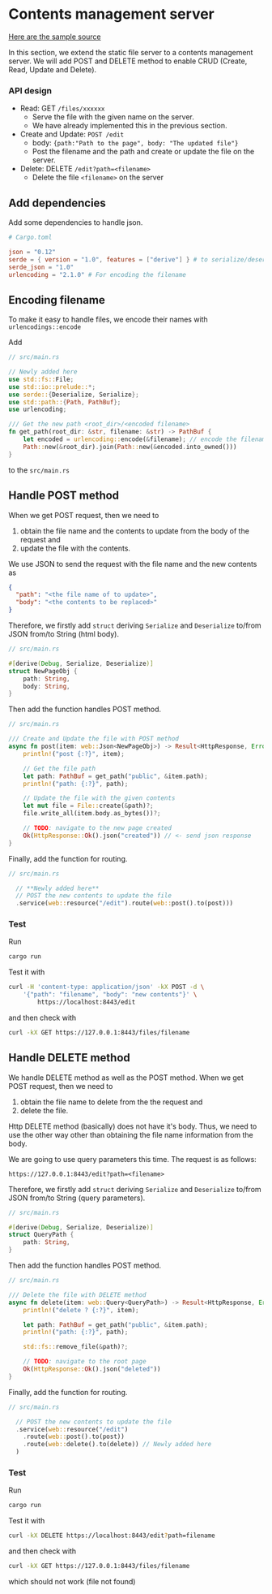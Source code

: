 # Contents management server

[Here are the sample source](https://github.com/sano-jin/rust-hands-on-wiki/tree/master/contents-management-server)

In this section, we extend the static file server to a contents management server.
We will add POST and DELETE method to enable CRUD (Create, Read, Update and Delete).

### API design

- Read: GET `/files/xxxxxx`
  - Serve the file with the given name on the server.
  - We have already implemented this in the previous section.
- Create and Update: `POST /edit`
  - body: `{path:"Path to the page", body: "The updated file"}`
  - Post the filename and the path and create or update the file on the server.
- Delete: DELETE `/edit?path=<filename>`
  - Delete the file `<filename>` on the server

## Add dependencies

Add some dependencies to handle json.

```toml
# Cargo.toml

json = "0.12"
serde = { version = "1.0", features = ["derive"] } # to serialize/deserialize
serde_json = "1.0"
urlencoding = "2.1.0" # For encoding the filename
```

## Encoding filename

To make it easy to handle files, we encode their names with `urlencodings::encode`

Add

```rust
// src/main.rs

// Newly added here
use std::fs::File;
use std::io::prelude::*;
use serde::{Deserialize, Serialize};
use std::path::{Path, PathBuf};
use urlencoding;

/// Get the new path <root_dir>/<encoded filename>
fn get_path(root_dir: &str, filename: &str) -> PathBuf {
    let encoded = urlencoding::encode(&filename); // encode the filename
    Path::new(&root_dir).join(Path::new(&encoded.into_owned()))
}
```

to the `src/main.rs`

## Handle POST method

When we get POST request, then we need to

1. obtain the file name and the contents to update from the body of the request and
2. update the file with the contents.

We use JSON to send the request with the file name and the new contents as

```json
{
  "path": "<the file name of to update>",
  "body": "<the contents to be replaced>"
}
```

Therefore, we firstly add `struct` deriving `Serialize` and `Deserialize` to/from JSON from/to String (html body).

```rust
// src/main.rs

#[derive(Debug, Serialize, Deserialize)]
struct NewPageObj {
    path: String,
    body: String,
}
```

Then add the function handles POST method.

```rust
// src/main.rs

/// Create and Update the file with POST method
async fn post(item: web::Json<NewPageObj>) -> Result<HttpResponse, Error> {
    println!("post {:?}", item);

    // Get the file path
    let path: PathBuf = get_path("public", &item.path);
    println!("path: {:?}", path);

    // Update the file with the given contents
    let mut file = File::create(&path)?;
    file.write_all(item.body.as_bytes())?;

    // TODO: navigate to the new page created
    Ok(HttpResponse::Ok().json("created")) // <- send json response
}
```

Finally, add the function for routing.

```rust
// src/main.rs

  // **Newly added here**
  // POST the new contents to update the file
  .service(web::resource("/edit").route(web::post().to(post)))
```

### Test

Run

```sh
cargo run
```

Test it with

```sh
curl -H 'content-type: application/json' -kX POST -d \
    '{"path": "filename", "body": "new contents"}' \
        https://localhost:8443/edit
```

and then check with

```sh
curl -kX GET https://127.0.0.1:8443/files/filename
```

## Handle DELETE method

We handle DELETE method as well as the POST method.
When we get POST request, then we need to

1. obtain the file name to delete from the the request and
2. delete the file.

Http DELETE method (basically) does not have it's body.
Thus, we need to use the other way other than obtaining the file name information from the body.

We are going to use query parameters this time.
The request is as follows:

```
https://127.0.0.1:8443/edit?path=<filename>
```

Therefore, we firstly add `struct` deriving `Serialize` and `Deserialize` to/from JSON from/to String (query parameters).

```rust
// src/main.rs

#[derive(Debug, Serialize, Deserialize)]
struct QueryPath {
    path: String,
}
```

Then add the function handles POST method.

```rust
// src/main.rs

/// Delete the file with DELETE method
async fn delete(item: web::Query<QueryPath>) -> Result<HttpResponse, Error> {
    println!("delete ? {:?}", item);

    let path: PathBuf = get_path("public", &item.path);
    println!("path: {:?}", path);

    std::fs::remove_file(&path)?;

    // TODO: navigate to the root page
    Ok(HttpResponse::Ok().json("deleted"))
}
```

Finally, add the function for routing.

```rust
// src/main.rs

  // POST the new contents to update the file
  .service(web::resource("/edit")
    .route(web::post().to(post))
    .route(web::delete().to(delete)) // Newly added here
  )
```

### Test

Run

```sh
cargo run
```

Test it with

```sh
curl -kX DELETE https://localhost:8443/edit?path=filename
```

and then check with

```sh
curl -kX GET https://127.0.0.1:8443/files/filename
```

which should not work (file not found)
